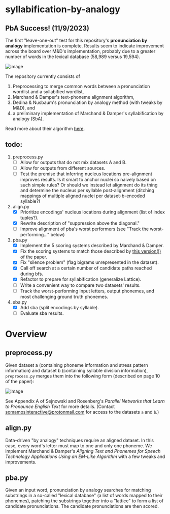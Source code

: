 # syllabification-by-analogy

## PbA Success! (11/9/2023)
The first "leave-one-out" test for this repository's __pronunciation by analogy__ implementation is complete. Results seem to indicate improvement across the board over M&D's implementation, probably due to a greater number of words in the lexical database (58,989 versus 19,594).

![image](https://github.com/somamos/syllabification-by-analogy/assets/141623014/2695ae3f-da1f-4fe8-8ad2-e47d128f5cb2)

The repository currently consists of 

1. Preprocessing to merge common words between a pronunciation wordlist and a syllabified wordlist,
2. Marchand & Damper's text-phoneme alignment algorithm,
3. Dedina & Nusbaum's pronunciation by analogy method (with tweaks by M&D), and
4. a preliminary implementation of Marchand & Damper's syllabification by analogy (SbA).

Read more about their algorithm [here](https://github.com/somamos/syllabification-by-analogy/files/13186641/Damper.Marchand.s.Can.syllabification.improve.pronunciation.by.analogy.of.English.pdf).

## todo:
1. preprocess.py
    - [ ] Allow for outputs that do not mix datasets A and B.
    - [ ] Allow for outputs from different sources.
    - [ ] Test the premise that inferring nucleus locations pre-alignment improves results. Is it smart to anchor nuclei so naively based on such simple rules? Or should we instead let alignment do its thing and determine the nucleus per syllable post-alignment (ditching mappings of multiple aligned nuclei per dataset-b-encoded syllable?)
2. align.py
    - [X] Prioritize encodings' nucleus locations during alignment (list of index tuples?).
    - [X] Rewrite description of "suppression above the diagonal."
    - [ ] Improve alignment of pba's worst performers (see "Track the worst-performing..." below)
3. pba.py
    - [X] Implement the 5 scoring systems described by Marchand & Damper.
    - [X] Fix the scoring systems to match those described by [this version(!)](https://github.com/somamos/syllabification-by-analogy/files/13280320/089120100561674.pdf) of the paper.
    - [X] Fix "silence problem" (flag bigrams unrepresented in the dataset).
    - [X] Call off search at a certain number of candidate paths reached during bfs.
    - [X] Refactor to prepare for syllabification (generalize Lattice).
    - [ ] Write a convenient way to compare two datasets' results.
    - [ ] Track the worst-performing input letters, output phonemes, and most challenging ground truth phonemes. 
4. sba.py
    - [X] Add sba (split encodings by syllable).
    - [ ] Evaluate sba results.

# Overview
 
## preprocess.py

Given dataset a (containing phoneme information and stress pattern information) and dataset b (containing syllable division information), `preprocess.py` merges them into the following form (described on page 10 of the paper):

![image](https://github.com/somamos/syllabification-by-analogy/assets/141623014/20972aa6-35d1-42e3-a0da-2a387fb5df2f)

See Appendix A of Sejnowski and Rosenberg's _Parallel Networks that Learn to Pronounce English Text_ for more details. (Contact somamosinteractive@protonmail.com for access to the datasets `a` and `b`.) 

## align.py

Data-driven "by analogy" techniques require an aligned dataset. In this case, every word's letter must map to one and only one phoneme. We implement Marchand & Damper's _Aligning Text and Phonemes for Speech Technology Applications Using an EM-Like Algorithm_ with a few tweaks and improvements. 

## pba.py

Given an input word, pronunciation by analogy searches for matching substrings in a so-called "lexical database" (a list of words mapped to their phonemes), patching the substrings together into a "lattice" to form a list of candidate pronunciations. The candidate pronunciations are then scored.

